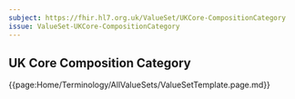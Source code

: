 ```yaml
---
subject: https://fhir.hl7.org.uk/ValueSet/UKCore-CompositionCategory
issue: ValueSet-UKCore-CompositionCategory
---
```

## UK Core Composition Category

{{page:Home/Terminology/AllValueSets/ValueSetTemplate.page.md}}